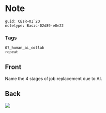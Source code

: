 # Note
```
guid: CEsR~O1`2Q
notetype: Basic-02d89-e0e22
```

### Tags
```
07_human_ai_collab
repeat
```

## Front
Name the 4 stages of job replacement due to AI.

## Back
<img src="paste-398603abda470d0fbf33b5a9a6f5588f26a56a83.jpg">
